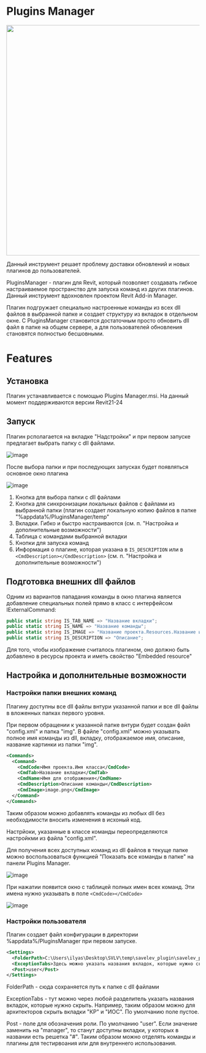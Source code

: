 # Plugins Manager

<img src="https://github.com/user-attachments/assets/e860ab17-c532-4432-bd95-b2b4d5dbd8f6" width="600" />

Данный инструмент решает проблему доставки обновлений и новых плагинов до пользователей.

PluginsManager - плагин для Revit, который позволяет создавать гибкое настраиваемое пространство для запуска команд из других плагинов. Данный инструмент вдохновлен проектом Revit Add-in Manager.

Плагин подгружает специально настроенные команды из всех dll файлов в выбранной папке и создает структуру из вкладок в отдельном окне. С PluginsManager становится достаточным просто обновить dll файл в папке на общем сервере, а для пользователей обновления становятся полностью бесшовными.


# Features

## Установка

Плагин устанавливается с помощью Plugins Manager.msi. На данный момент поддерживаются версии Revit21-24

## Запуск

Плагин рсполагается на вкладке "Надстройки" и при первом запуске предлагает выбрать папку с dll файлами.

![image](https://github.com/user-attachments/assets/b72225a7-1f5a-44ab-9eed-f0da4482376a)

После выбора папки и при последующих запусках будет появляться основное окно плагина

![image](https://github.com/user-attachments/assets/c5854138-6b3d-4d02-accc-c2538f941680)


1. Кнопка для выбора папки с dll файлами
2. Кнопка для синхронизации локальных файлов с файлами из выбранной папки (плагин создает локальную копию файлов в папке "%appdata%/PluginsManager/temp"
3. Вкладки. Гибко и быстро настраиваются (см. п. "Настройка и дополнительные возможности")
4. Таблица с командами выбранной вкладки
5. Кнопки для запуска команд
6. Информация о плагине, которая указана в `IS_DESCRIPTION` или в `<CmdDescription></CmdDescription>` (см. п. "Настройка и дополнительные возможности")

## Подготовка внешних dll файлов
Одним из вариантов пападания команды в окно плагина является добавление специальных полей прямо в класс с интерфейсом IExternalCommand:

```c#
public static string IS_TAB_NAME => "Название вкладки";
public static string IS_NAME => "Название команды";
public static string IS_IMAGE => "Название проекта.Resources.Название изображения.png";
public static string IS_DESCRIPTION => "Описание";
```
Для того, чтобы изображение считалось плагином, оно должно быть добавлено в ресурсы проекта и иметь свойство "Embedded resource"

## Настройка и дополнительные возможности

### Настройки папки внешних команд

Плагину доступны все dll файлы внтури указанной папки и все dll файлы в вложенных папках первого уровня.

При первом обращении к указанной папке внтури будет создан файл "config.xml" и папка "img". В файле "config.xml" можно указывать полное имя команды из dll, вкладку, отображаемое имя, описание, название картинки из папки "img".

```xml
<Commands>
  <Command>
    <CmdCode>Имя проекта.Имя класса</CmdCode>
    <CmdTab>Название вкладки</CmdTab>
    <CmdName>Имя для отображения</CmdName>
    <CmdDescription>Описание команды</CmdDescription>
    <CmdImage>image.png</CmdImage>
  </Command>
</Commands>
```
Таким образом можно добавлять команды из любых dll без необходимости вносить изменения в исхоный код.

Настрйоки, указанные в классе команды переопределяются настройкми из файла "config.xml".

Для получения всех доступных команд из dll файлов в текуще папке можно воспользоваться функцией "Показать все команды в папке" на панели Plugins Manager. 

![image](https://github.com/user-attachments/assets/bff45445-0276-4e78-92bc-c39475f4e17d)

При нажатии появится окно с таблицей полных имен всех команд. Эти имена нужно указывать в поле `<CmdCode></CmdCode>`

![image](https://github.com/user-attachments/assets/a40f9cf0-f1bb-41d8-a65a-b15daae7591a)


### Настройки пользователя

Плагин создает файл конфигурации в директории %appdata%/PluginsManager при первом запуске.

```xml
<Settings>
  <FolderPath>C:\Users\ilyas\Desktop\SVLV\temp\savelev_plugin\savelev_plugin\bin\Debug</FolderPath>
  <ExceptionTabs>Здесь можно указать названия вкладок, которые нужно скрыть</ExceptionTabs>
  <Post>user</Post>
</Settings>
```
FolderPath - сюда сохраняется путь к папке с dll файлами

ExceptionTabs - тут можно через любой разделитель указать названия вкладок, которые нужно скрыть. Например, таким образом можно для архитекторов скрыть вкладки "КР" и "ИОС". По умолчанию поле пустое.

Post - поле для обозначения роли. По умолчанию "user". Если значение заменить на "manager", то станут доступны вкладки, у которых в названии есть решетка "#". Таким образом можно отделять команды и плагины для тестирвоания или для внутреннего использования.


